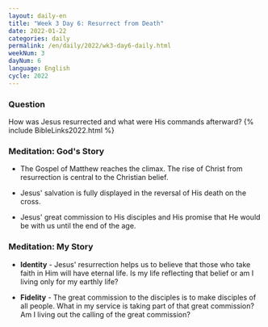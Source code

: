 ```yaml
---
layout: daily-en
title: "Week 3 Day 6: Resurrect from Death"
date: 2022-01-22
categories: daily
permalink: /en/daily/2022/wk3-day6-daily.html
weekNum: 3
dayNum: 6
language: English
cycle: 2022
---
```


### Question     
How was Jesus resurrected and what were His commands afterward?
{% include BibleLinks2022.html %} 

### Meditation: God's Story   
+ The Gospel of Matthew reaches the climax. The rise of Christ from resurrection is central to the Christian belief. 

+ Jesus' salvation is fully displayed in the reversal of His death on the cross. 

+ Jesus' great commission to His disciples and His promise that He would be with us until the end of the age. 

### Meditation: My Story   
+ **Identity** - Jesus' resurrection helps us to believe that those who take faith in Him will have eternal life. Is my life reflecting that belief or am I living only for my earthly life? 

+ **Fidelity** - The great commission to the disciples is to make disciples of all people. What in my service is taking part of that great commission? Am I living out the calling of the great commission? 
